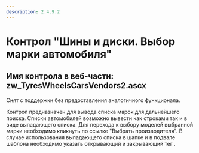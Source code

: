```yaml
---
description: 2.4.9.2
---
```


# Контрол "Шины и диски. Выбор марки автомобиля"

## Имя контрола в веб-части: zw\_TyresWheelsCarsVendors2.ascx

Снят с поддержки без предоставления аналогичного функционала.

Контрол предназначен для вывода списка марок для дальнейшего поиска. Списки автомобилей возможно вывести как строками так и в виде выпадающего списка. Для перехода к выбору моделей выбранной марки необходимо кликнуть по ссылке "Выбрать производителя". В случае использования выпадающего списка в шапке и в подвале шаблона необходимо указать открывающий и закрывающий тег .

